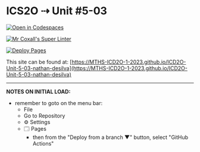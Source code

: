 # ICS2O ⇢ Unit #5-03

[![Open in Codespaces](https://classroom.github.com/assets/launch-codespace-7f7980b617ed060a017424585567c406b6ee15c891e84e1186181d67ecf80aa0.svg)](https://classroom.github.com/open-in-codespaces?assignment_repo_id=14884981)

[![Mr Coxall's Super Linter](https://github.com/MTHS-ICD2O-1-2023/ICD2O-Unit-5-03-nathan-desilva/workflows/Mr%20Coxall's%20Super%20Linter/badge.svg)](https://github.com/MTHS-ICD2O-1-2023/ICD2O-Unit-5-03-nathan-desilva/actions)

[![Deploy Pages](https://github.com/MTHS-ICD2O-1-2023/ICD2O-Unit-5-03-nathan-desilva/workflows/Deploy%20Pages/badge.svg)](https://github.com/MTHS-ICD2O-1-2023/ICD2O-Unit-5-03-nathan-desilva/actions)

This site can be found at: [https://MTHS-ICD2O-1-2023.github.io/ICD2O-Unit-5-03-nathan-desilva](https://MTHS-ICD2O-1-2023.github.io/ICD2O-Unit-5-03-nathan-desilva)

---

**NOTES ON INITIAL LOAD:**
- remember to goto on the menu bar:
  - File
  - Go to Repository
  - ⚙ Settings
  - 🗔 Pages
    - then from the "Deploy from a branch ▼" button, select "GitHub Actions"
